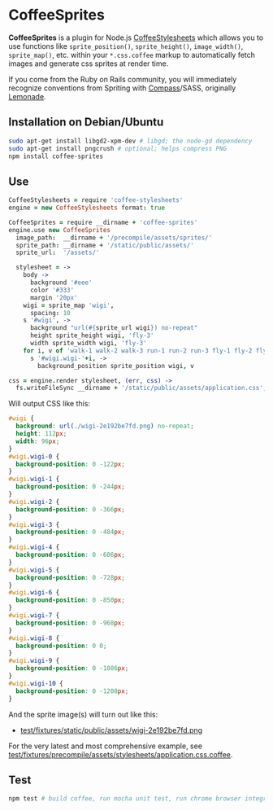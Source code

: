 # CoffeeSprites

**CoffeeSprites** is a plugin for Node.js [CoffeeStylesheets](https://github.com/mikesmullin/coffee-stylesheets)
which allows you to use functions like `sprite_position()`, `sprite_height()`, `image_width()`, `sprite_map()`, etc.
within your `*.css.coffee` markup to automatically fetch images and generate css sprites at render time.

If you come from the Ruby on Rails community, you will immediately recognize conventions from Spriting
with [Compass](http://compass-style.org/help/tutorials/spriting/)/SASS, originally [Lemonade](http://www.hagenburger.net/BLOG/Lemonade-CSS-Sprites-for-Sass-Compass.html).

## Installation on Debian/Ubuntu

```bash
sudo apt-get install libgd2-xpm-dev # libgd; the node-gd dependency
sudo apt-get install pngcrush # optional; helps compress PNG
npm install coffee-sprites
```

## Use

```coffeescript
CoffeeStylesheets = require 'coffee-stylesheets'
engine = new CoffeeStylesheets format: true

CoffeeSprites = require __dirname + 'coffee-sprites'
engine.use new CoffeeSprites
  image_path:  __dirname + '/precompile/assets/sprites/'
  sprite_path: __dirname + '/static/public/assets/'
  sprite_url:  '/assets/'

  stylesheet = ->
    body ->
      background '#eee'
      color '#333'
      margin '20px'
    wigi = sprite_map 'wigi',
      spacing: 10
    s '#wigi', ->
      background "url(#{sprite_url wigi}) no-repeat"
      height sprite_height wigi, 'fly-3'
      width sprite_width wigi, 'fly-3'
    for i, v of 'walk-1 walk-2 walk-3 run-1 run-2 run-3 fly-1 fly-2 fly-3 fall jump'.split ' '
      s '#wigi.wigi-'+i, ->
        background_position sprite_position wigi, v

css = engine.render stylesheet, (err, css) ->
  fs.writeFileSync __dirname + '/static/public/assets/application.css', css
```

Will output CSS like this:

```css
#wigi {
  background: url(./wigi-2e192be7fd.png) no-repeat;
  height: 112px;
  width: 96px;
}
#wigi.wigi-0 {
  background-position: 0 -122px;
}
#wigi.wigi-1 {
  background-position: 0 -244px;
}
#wigi.wigi-2 {
  background-position: 0 -366px;
}
#wigi.wigi-3 {
  background-position: 0 -484px;
}
#wigi.wigi-4 {
  background-position: 0 -606px;
}
#wigi.wigi-5 {
  background-position: 0 -728px;
}
#wigi.wigi-6 {
  background-position: 0 -850px;
}
#wigi.wigi-7 {
  background-position: 0 -968px;
}
#wigi.wigi-8 {
  background-position: 0 0;
}
#wigi.wigi-9 {
  background-position: 0 -1086px;
}
#wigi.wigi-10 {
  background-position: 0 -1208px;
}
```

And the sprite image(s) will turn out like this:

 * [test/fixtures/static/public/assets/wigi-2e192be7fd.png](https://github.com/mikesmullin/coffee-sprites/blob/stable/test/fixtures/static/public/assets/wigi-2e192be7fd.png)

For the very latest and most comprehensive example, see [test/fixtures/precompile/assets/stylesheets/application.css.coffee](https://github.com/mikesmullin/coffee-sprites/blob/stable/test/fixtures/precompile/assets/stylesheets/application.css.coffee).

## Test

```bash
npm test # build coffee, run mocha unit test, run chrome browser integration test
```
